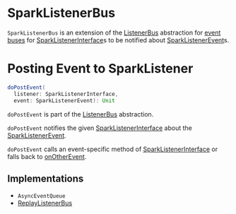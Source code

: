 # SparkListenerBus

`SparkListenerBus` is an extension of the [ListenerBus](ListenerBus.md) abstraction for [event buses](#implementations) for [SparkListenerInterface](SparkListenerInterface.md)s to be notified about [SparkListenerEvent](SparkListenerEvent.md)s.

# <span id="doPostEvent"> Posting Event to SparkListener

```scala
doPostEvent(
  listener: SparkListenerInterface,
  event: SparkListenerEvent): Unit
```

`doPostEvent` is part of the [ListenerBus](ListenerBus.md#doPostEvent) abstraction.

`doPostEvent` notifies the given [SparkListenerInterface](SparkListenerInterface.md) about the [SparkListenerEvent](SparkListenerEvent.md).

`doPostEvent` calls an event-specific method of [SparkListenerInterface](SparkListenerInterface.md) or falls back to [onOtherEvent](SparkListenerInterface.md#onOtherEvent).

## Implementations

* `AsyncEventQueue`
* [ReplayListenerBus](history-server/ReplayListenerBus.md)
